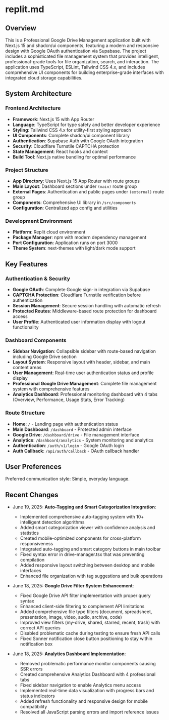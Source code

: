 # replit.md

## Overview

This is a Professional Google Drive Management application built with Next.js 15 and shadcn/ui components, featuring a modern and responsive design with Google OAuth authentication via Supabase. The project includes a sophisticated file management system that provides intelligent, professional-grade tools for file organization, search, and interaction. The application uses TypeScript, ESLint, Tailwind CSS 4.x, and includes comprehensive UI components for building enterprise-grade interfaces with integrated cloud storage capabilities.

## System Architecture

### Frontend Architecture
- **Framework**: Next.js 15 with App Router
- **Language**: TypeScript for type safety and better developer experience
- **Styling**: Tailwind CSS 4.x for utility-first styling approach
- **UI Components**: Complete shadcn/ui component library
- **Authentication**: Supabase Auth with Google OAuth integration
- **Security**: Cloudflare Turnstile CAPTCHA protection
- **State Management**: React hooks and context
- **Build Tool**: Next.js native bundling for optimal performance

### Project Structure
- **App Directory**: Uses Next.js 15 App Router with route groups
- **Main Layout**: Dashboard sections under `(main)` route group
- **External Pages**: Authentication and public pages under `(external)` route group
- **Components**: Comprehensive UI library in `/src/components`
- **Configuration**: Centralized app config and utilities

### Development Environment
- **Platform**: Replit cloud environment
- **Package Manager**: npm with modern dependency management
- **Port Configuration**: Application runs on port 3000
- **Theme System**: next-themes with light/dark mode support

## Key Features

### Authentication & Security
- **Google OAuth**: Complete Google sign-in integration via Supabase
- **CAPTCHA Protection**: Cloudflare Turnstile verification before authentication
- **Session Management**: Secure session handling with automatic refresh
- **Protected Routes**: Middleware-based route protection for dashboard access
- **User Profile**: Authenticated user information display with logout functionality

### Dashboard Components
- **Sidebar Navigation**: Collapsible sidebar with route-based navigation including Google Drive section
- **Layout System**: Responsive layout with header, sidebar, and main content areas
- **User Management**: Real-time user authentication status and profile display
- **Professional Google Drive Management**: Complete file management system with comprehensive features
- **Analytics Dashboard**: Professional monitoring dashboard with 4 tabs (Overview, Performance, Usage Stats, Error Tracking)

### Route Structure
- **Home**: `/` - Landing page with authentication status
- **Main Dashboard**: `/dashboard` - Protected admin interface
- **Google Drive**: `/dashboard/drive` - File management interface
- **Analytics**: `/dashboard/analytics` - System monitoring and analytics
- **Authentication**: `/auth/v1/login` - Google OAuth login
- **Auth Callback**: `/api/auth/callback` - OAuth callback handler

## User Preferences

Preferred communication style: Simple, everyday language.

## Recent Changes

- June 19, 2025: **Auto-Tagging and Smart Categorization Integration**:
  - Implemented comprehensive auto-tagging system with 10+ intelligent detection algorithms
  - Added smart categorization viewer with confidence analysis and statistics
  - Created mobile-optimized components for cross-platform responsiveness
  - Integrated auto-tagging and smart category buttons in main toolbar
  - Fixed syntax error in drive-manager.tsx that was preventing compilation
  - Added responsive layout switching between desktop and mobile interfaces
  - Enhanced file organization with tag suggestions and bulk operations

- June 18, 2025: **Google Drive Filter System Enhancement**:
  - Fixed Google Drive API filter implementation with proper query syntax
  - Enhanced client-side filtering to complement API limitations
  - Added comprehensive file type filters (document, spreadsheet, presentation, image, video, audio, archive, code)
  - Improved view filters (my-drive, shared, starred, recent, trash) with correct API queries
  - Disabled problematic cache during testing to ensure fresh API calls
  - Fixed Sonner notification close button positioning to stay within notification box

- June 18, 2025: **Analytics Dashboard Implementation**:
  - Removed problematic performance monitor components causing SSR errors
  - Created comprehensive Analytics Dashboard with 4 professional tabs
  - Fixed sidebar navigation to enable Analytics menu access
  - Implemented real-time data visualization with progress bars and status indicators
  - Added refresh functionality and responsive design for mobile compatibility
  - Resolved all JavaScript parsing errors and import reference issues